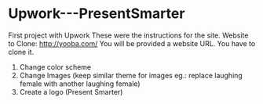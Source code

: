 # Upwork---PresentSmarter
First project with Upwork
These were the instructions for the site.
Website to Clone: http://yooba.com/
You will be provided a website URL. You have to clone it.
1) Change color scheme
2) Change Images (keep similar theme for images eg.: replace laughing female with another laughing female)
3) Create a logo (Present Smarter)
